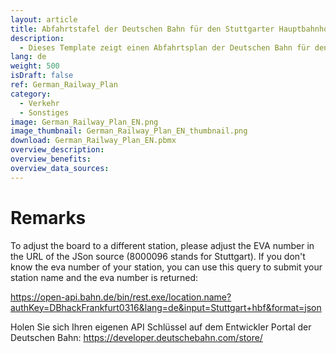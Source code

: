 ```yaml
---
layout: article
title: Abfahrtstafel der Deutschen Bahn für den Stuttgarter Hauptbahnhof
description: 
  - Dieses Template zeigt einen Abfahrtsplan der Deutschen Bahn für den Stuttgarter Hauptbahnhof. Es beinhaltet Abfahrtszeiten, Verspätungen, Zugtyp, sowie Route, Zielort und Gleis.
lang: de
weight: 500
isDraft: false
ref: German_Railway_Plan
category:
  - Verkehr
  - Sonstiges
image: German_Railway_Plan_EN.png
image_thumbnail: German_Railway_Plan_EN_thumbnail.png
download: German_Railway_Plan_EN.pbmx
overview_description:
overview_benefits:
overview_data_sources:
---
```

# Remarks
To adjust the board to a different station, please adjust the EVA number in the URL of the JSon source (8000096 stands for Stuttgart).
If you don't know the eva number of your station, you can use this query to submit your station name and the eva number is returned:

https://open-api.bahn.de/bin/rest.exe/location.name?authKey=DBhackFrankfurt0316&lang=de&input=Stuttgart+hbf&format=json

Holen Sie sich Ihren eigenen API Schlüssel auf dem Entwickler Portal der Deutschen Bahn:
https://developer.deutschebahn.com/store/
